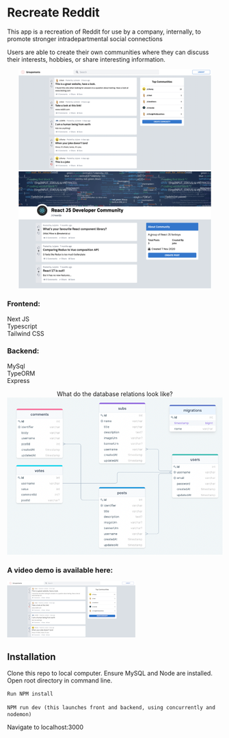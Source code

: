 # Recreate Reddit

This app is a recreation of Reddit for use by a company, internally, to promote stronger intradepartmental social connections

Users are able to create their own communities where they can discuss their interests, hobbies, or share interesting information.

<p align="center">
  <img src="https://github.com/Dev-kris/social_app/blob/master/demo/fp_rmd.png" width="450" title="Reddit Copy">
  <br>
  <img src="https://github.com/Dev-kris/social_app/blob/master/demo/sub_page.png" width="450" alt="Reddit Copy, sub page">
</p>

### Frontend:

Next JS  
Typescript  
Tailwind CSS

### Backend:

MySql  
TypeORM  
Express
<p align="center">
What do the database relations look like?  </br>

<img src="https://github.com/Dev-kris/social_app/blob/master/demo/database_relations.png" width="650" alt="Reddit Copy, sub page">
</p>

### A video demo is available here:

[![Video Of Reddit Copy](https://github.com/Dev-kris/social_app/blob/master/demo/front_page2.png)](https://youtu.be/dDX7NLgd1-c)

## Installation

Clone this repo to local computer.
Ensure MySQL and Node are installed.
Open root directory in command line.

```` 
Run NPM install

NPM run dev (this launches front and backend, using concurrently and nodemon)

````
Navigate to localhost:3000
